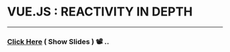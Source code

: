 # VUE.JS : REACTIVITY IN DEPTH
---

### [Click Here](https://bashz.github.io/JS-Meetup-Vue/#/) ( Show Slides ) 📽 ..
